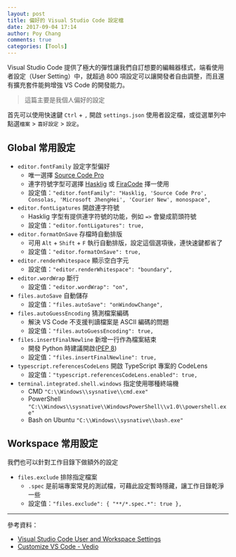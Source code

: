 ```yaml
---
layout: post
title: 偏好的 Visual Studio Code 設定檔
date: 2017-09-04 17:14
author: Poy Chang
comments: true
categories: [Tools]
---
```

Visual Studio Code 提供了極大的彈性讓我們自訂想要的編輯器樣式，端看使用者設定（User Setting）中，就超過 800 項設定可以讓開發者自由調整，而且還有擴充套件能夠增強 VS Code 的開發能力。

>這篇主要是我個人偏好的設定

首先可以使用快速鍵 `Ctrl` + `,` 開啟 `settings.json` 使用者設定檔，或從選單列中點選`檔案` > `喜好設定` > `設定`。

## Global 常用設定

* `editor.fontFamily` 設定字型偏好
	* 唯一選擇 [Source Code Pro](https://github.com/adobe-fonts/source-code-pro)
	* 連字符號字型可選擇 [Hasklig](https://github.com/i-tu/Hasklig) 或 [FiraCode](https://github.com/tonsky/FiraCode) 擇一使用
	* 設定值：`"editor.fontFamily": "Hasklig, 'Source Code Pro', Consolas, 'Microsoft JhengHei', 'Courier New', monospace",`
* `editor.fontLigatures` 開啟連字符號
	* Hasklig 字型有提供連字符號的功能，例如 `=>` 會變成箭頭符號
	* 設定值：`"editor.fontLigatures": true,`
* `editor.formatOnSave` 存檔時自動排版
	* 可用 `Alt` + `Shift` + `F` 執行自動排版，設定這個選項後，連快速鍵都省了
	* 設定值：`"editor.formatOnSave": true,`
* `editor.renderWhitespace` 顯示空白字元
	* 設定值：`"editor.renderWhitespace": "boundary",`
* `editor.wordWrap` 斷行
	* 設定值：`"editor.wordWrap": "on",`
* `files.autoSave` 自動儲存
	* 設定值：`"files.autoSave": "onWindowChange",`
* `files.autoGuessEncoding` 猜測檔案編碼
	* 解決 VS Code 不支援判讀檔案是 ASCII 編碼的問題
	* 設定值：`"files.autoGuessEncoding": true,`
* `files.insertFinalNewline` 新增一行作為檔案結束
	* 開發 Python 時建議開啟([PEP 8](https://www.python.org/dev/peps/pep-0008/#id21))
	* 設定值：`"files.insertFinalNewline": true,`
* `typescript.referencesCodeLens` 開啟 TypeScript 專案的 CodeLens
	* 設定值：`"typescript.referencesCodeLens.enabled": true,`
* `terminal.integrated.shell.windows` 指定使用哪種終端機
	* CMD `"C:\\Windows\\sysnative\\cmd.exe"`
	* PowerShell `"C:\\Windows\\sysnative\\WindowsPowerShell\\v1.0\\powershell.exe"`
	* Bash on Ubuntu `"C:\\Windows\\sysnative\\bash.exe"`

## Workspace 常用設定

我們也可以針對工作目錄下做額外的設定

* `files.exclude` 排除指定檔案
	* `.spec` 是前端專案常見的測試檔，可藉此設定暫時隱藏，讓工作目錄乾淨一些
	* 設定值：`"files.exclude": { "**/*.spec.*": true },`

----------

參考資料：

* [Visual Studio Code User and Workspace Settings](https://code.visualstudio.com/docs/getstarted/settings)
* [Customize VS Code - Vedio](https://code.visualstudio.com/docs/introvideos/configure)